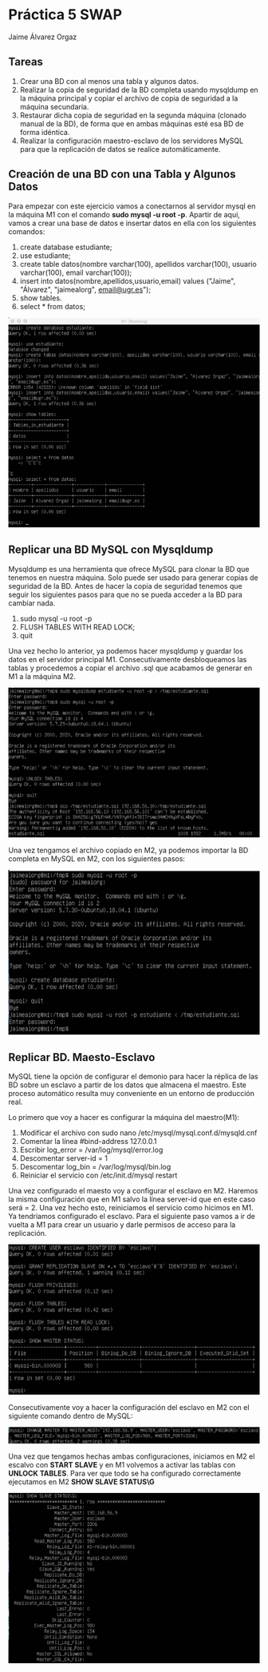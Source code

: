 # Práctica 5 SWAP

Jaime Álvarez Orgaz

## Tareas

1. Crear una BD con al menos una tabla y algunos datos.
2. Realizar la copia de seguridad de la BD completa usando mysqldump en la máquina principal y copiar el archivo de copia de seguridad a la máquina secundaria.
3. Restaurar dicha copia de seguridad en la segunda máquina (clonado manual de la BD), de forma que en ambas máquinas esté esa BD de forma idéntica.
4. Realizar la configuración maestro-esclavo de los servidores MySQL para que la replicación de datos se realice automáticamente.

## Creación de una BD con una Tabla y Algunos Datos

Para empezar con este ejercicio vamos a conectarnos al servidor mysql en la máquina M1 con el comando **sudo mysql -u root -p**. Apartir de aqui, vamos a crear una base de datos e insertar datos en ella con los siguientes comandos:

1. create database estudiante;
2. use estudiante;
3. create table datos(nombre varchar(100), apellidos varchar(100), usuario varchar(100), email varchar(100));
4. insert into datos(nombre,apellidos,usuario,email) values ("Jaime", "Álvarez", "jaimealorg", email@ugr.es");
5. show tables.
6. select * from datos;

![Imagen Creación](Img/1.png)

## Replicar una BD MySQL con Mysqldump

Mysqldump es una herramienta que ofrece MySQL para clonar la BD que tenemos en nuestra máquina. Solo puede ser usado para generar copias de seguridad de la BD. Antes de hacer la copia de seguridad tenemos que seguir los siguientes pasos para que no se pueda acceder a la BD para cambiar nada.

1. sudo mysql -u root -p
2. FLUSH TABLES WITH READ LOCK;
3. quit

Una vez hecho lo anterior, ya podemos hacer mysqldump y guardar los datos en el servidor principal M1. Consecutivamente desbloqueamos las tablas y procedemos a copiar el archivo .sql que acabamos de generar en M1 a la máquina M2.

![Imagen Creación](Img/2.1.png)

Una vez tengamos el archivo copiado en M2, ya podemos importar la BD completa en MySQL en M2, con los siguientes pasos:  

![Imagen Creación](Img/2.2.png)

## Replicar BD. Maesto-Esclavo

MySQL tiene la opción de configurar el demonio para hacer la réplica de las BD sobre un esclavo a partir de los datos que almacena el maestro. Este proceso automático resulta muy conveniente en un entorno de producción real. 

Lo primero que voy a hacer es configurar la máquina del maestro(M1):

1. Modificar el archivo con sudo nano /etc/mysql/mysql.conf.d/mysqld.cnf
2. Comentar la línea #bind-address 127.0.0.1
3. Escribir log_error = /var/log/mysql/error.log
4. Descomentar server-id = 1
5. Descomentar log_bin = /var/log/mysql/bin.log
6. Reiniciar el servicio con /etc/init.d/mysql restart

Una vez configurado el maesto voy a configurar el esclavo en M2. Haremos la misma configuración que en M1 salvo la línea server-id que en este caso será = 2. Una vez hecho esto, reiniciamos el servicio como hicimos en M1. Ya tendriamos configurado el esclavo. Para el siguiente paso vamos a ir de vuelta a M1 para crear un usuario y darle permisos de acceso para la replicación.

![Imagen Creación](Img/3.png)

Consecutivamente voy a hacer la configuración del esclavo en M2 con el siguiente comando dentro de MySQL:

![Imagen Creación](Img/3.1.png)

Una vez que tengamos hechas ambas configuraciones, iniciamos en M2 el escalvo con **START SLAVE** y en M1 volvemos a activar las tablas con **UNLOCK TABLES**. Para ver que todo se ha configurado correctamente ejecutamos en M2 **SHOW SLAVE STATUS\G**

![Imagen Creación](Img/3.2.png)
